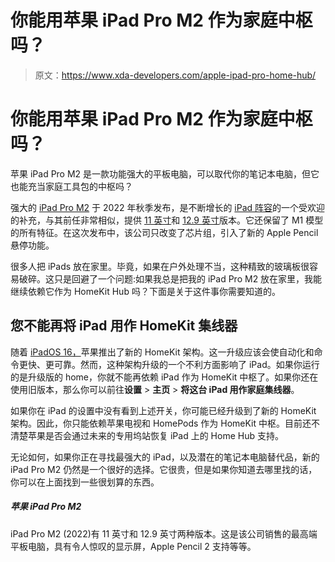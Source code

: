 # 你能用苹果 iPad Pro M2 作为家庭中枢吗？

> 原文：<https://www.xda-developers.com/apple-ipad-pro-home-hub/>

# 你能用苹果 iPad Pro M2 作为家庭中枢吗？

苹果 iPad Pro M2 是一款功能强大的平板电脑，可以取代你的笔记本电脑，但它也能充当家庭工具包的中枢吗？

强大的 [iPad Pro M2](https://www.xda-developers.com/best-apple-ipad-pro-deals/) 于 2022 年秋季发布，是不断增长的 [iPad 阵容](https://www.xda-developers.com/best-ipad/)的一个受欢迎的补充，与其前任非常相似，提供 [11 英寸](https://www.xda-developers.com/best-11inch-ipad-pro-cases/)和 [12.9 英寸](https://www.xda-developers.com/best-ipad-pro-cases/)版本。它还保留了 M1 模型的所有特征。在这次发布中，该公司只改变了芯片组，引入了新的 Apple Pencil 悬停功能。

很多人把 iPads 放在家里。毕竟，如果在户外处理不当，这种精致的玻璃板很容易破碎。这只是回避了一个问题:如果我总是把我的 iPad Pro M2 放在家里，我能继续依赖它作为 HomeKit Hub 吗？下面是关于这件事你需要知道的。

## 您不能再将 iPad 用作 HomeKit 集线器

随着 [iPadOS 16，](http://xda-developers.com/ios-16/)苹果推出了新的 HomeKit 架构。这一升级应该会使自动化和命令更快、更可靠。然而，这种架构升级的一个不利方面影响了 iPad。如果你运行的是升级版的 home，你就不能再依赖 iPad 作为 HomeKit 中枢了。如果你还在使用旧版本，那么你可以前往**设置** > **主页** > **将这台 iPad 用作家庭集线器**。

如果你在 iPad 的设置中没有看到上述开关，你可能已经升级到了新的 HomeKit 架构。因此，你只能依赖苹果电视和 HomePods 作为 HomeKit 中枢。目前还不清楚苹果是否会通过未来的专用坞站恢复 iPad 上的 Home Hub 支持。

无论如何，如果你正在寻找最强大的 iPad，以及潜在的笔记本电脑替代品，新的 iPad Pro M2 仍然是一个很好的选择。它很贵，但是如果你知道去哪里找的话，你可以在上面找到一些很划算的东西。

##### 苹果 iPad Pro M2

iPad Pro M2 (2022)有 11 英寸和 12.9 英寸两种版本。这是该公司销售的最高端平板电脑，具有令人惊叹的显示屏，Apple Pencil 2 支持等等。